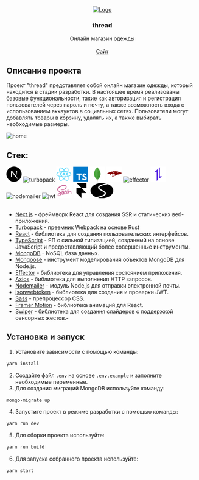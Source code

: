 <div align="center">
  <a href="https://github.com/ArthurMur/threads">
    <img src="/app/favicon.ico" alt="Logo" width="80" height="80">
  </a>

  <h3 align="center">thread</h3>

  <p align="center">
    Онлайн магазин одежды
    <br />
    <br />
    <a href="https://thread-woad.vercel.app/">Сайт</a>
  </p>
</div>

## Описание проекта
Проект "thread" представляет собой онлайн магазин одежды, который находится в стадии разработки. В настоящее время реализованы базовые функциональности, такие как авторизация и регистрация пользователей через пароль и почту, а также возможность входа с использованием аккаунтов в социальных сетях. Пользователи могут добавлять товары в корзину, удалять их, а также выбирать необходимые размеры.

![home](https://github.com/ArthurMur/threads/assets/122103695/b1cbb830-8277-46e5-96b1-5928a5200d32)


## Стек:

<div>
<img src="https://github.com/devicons/devicon/blob/master/icons/nextjs/nextjs-original.svg" title="nextjs" alt="nextjs" width="40" height="40"/>
<img src="https://github.com/ArthurMur/threads/assets/122103695/4b6a622f-6231-48f4-abe1-a57f7a0d9ee2" title="turbopack" alt="turbopack" width="35" height="40"/>
<img src="https://github.com/devicons/devicon/blob/master/icons/react/react-original.svg" title="reactjs" alt="reactjs" width="40" height="40"/>
<img src="https://github.com/devicons/devicon/blob/master/icons/typescript/typescript-original.svg" title="typescript" alt="typescript" width="40" height="40"/>
<img src="https://github.com/devicons/devicon/blob/master/icons/mongodb/mongodb-original.svg" title="mongodb" alt="mongodb" width="40" height="40"/>
<img src="https://github.com/devicons/devicon/blob/master/icons/mongoose/mongoose-original.svg" title="mongoose" alt="mongoose" width="40" height="40"/>
<img src="https://github.com/ArthurMur/threads/assets/122103695/718b60ba-1f8f-4f8e-8d99-04003eac6ec5" title="effector" alt="effector" width="40" height="40"/>
<img src="https://github.com/devicons/devicon/blob/master/icons/axios/axios-plain.svg" title="axios" alt="axios" width="40" height="40"/>
<img src="https://raw.githubusercontent.com/nodemailer/nodemailer/master/assets/nm_logo_200x136.png" title="nodemailer" alt="nodemailer" width="60" height="40"/>
<img src="https://github.com/ArthurMur/threads/assets/122103695/e500fbdc-0f55-40a6-bc54-2f9b39e6e104" title="jwt" alt="jwt" width="40" height="40"/>
<img src="https://github.com/devicons/devicon/blob/master/icons/sass/sass-original.svg" title="sass/scss" alt="sass/scss" width="40" height="40"/>
<img src="https://github.com/devicons/devicon/blob/master/icons/framermotion/framermotion-original.svg" title="framermotion" alt="framermotion" width="40" height="40"/>
<img src="https://github.com/devicons/devicon/blob/master/icons/swiper/swiper-original.svg" title="swiper" alt="swiper" width="60" height="40"/>
 
</div>
</br>

- [Next.js](https://nextjs.org/) - фреймворк React для создания SSR и статических веб-приложений.
- [Turbopack](https://turbo.build/pack) - преемник Webpack на основе Rust
- [React](https://reactjs.org/) - библиотека для создания пользовательских интерфейсов.
- [TypeScript](https://www.typescriptlang.org/) - ЯП с сильной типизацией, созданный на основе JavaScript и предоставляющий более совершенные инструменты.
- [MongoDB](https://www.mongodb.com/) - NoSQL база данных.
- [Mongoose](https://mongoosejs.com/) - инструмент моделирования объектов MongoDB для Node.js.
- [Effector](https://effector.dev/) - библиотека для управления состоянием приложения.
- [Axios](https://axios-http.com/) - библиотека для выполнения HTTP запросов.
- [Nodemailer](https://nodemailer.com/) - модуль Node.js для отправки электронной почты.
- [jsonwebtoken](https://github.com/auth0/node-jsonwebtoken) - библиотека для создания и проверки JWT.
- [Sass](https://sass-lang.com/) - препроцессор CSS.
- [Framer Motion](https://www.framer.com/motion/) - библиотека анимаций для React.
- [Swiper](https://swiperjs.com/) - библиотека для создания слайдеров с поддержкой сенсорных жестов.- 

## Установка и запуск
1. Установите зависимости с помощью команды:
```sh
yarn install
```
2. Создайте файл `.env` на основе `.env.example` и заполните необходимые переменные.
3. Для создания миграций MongoDB используйте команду:
```sh
mongo-migrate up
```
4. Запустите проект в режиме разработки с помощью команды:
```sh
yarn run dev
```
5. Для сборки проекта используйте:
```sh
yarn run build
```
6. Для запуска собранного проекта используйте:
```sh
yarn start
```
